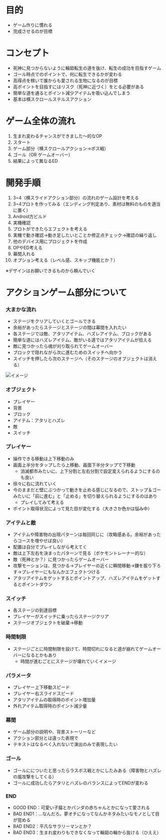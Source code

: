 # 目的
- ゲーム作りに慣れる
- 完成させるのが目標

# コンセプト
- 死神に見つからないように輪廻転生の道を抜け、転生の成功を目指すゲーム
- ゴール時点でのポイントで、何に転生できるかが変わる
- 高得点を稼いで誰からも愛される生物になるのが目標
- 高ポイントを目指すにはリスク（死神に近づく）をとる必要がある
- 簡単な道を通るとポイント減少アイテムを吸い込んでしまう
- 基本は横スクロールステルスアクション


# ゲーム全体の流れ

1. 生まれ変わるチャンスができました〜的なOP
2. スタート
3. ゲーム部分（横スクロールアクション→ボス戦）
4. ゴール（OR ゲームオーバー）
5. 結果によって異なるED

# 開発手順

1. 3~4（横スライドアクション部分）の流れのゲーム設計を考える
2. 3~4プロトを作ってみる（エンディング判定あり、素材は無料のものを適当に置く）
3. Android方ビルド
4. 実機確認
5. プロトができたらエフェクトを考える
6. 実機で動き確認→動き足したいとことか修正点チェック→確認の繰り返し
7. 他のデバイス用にプロジェクトを作成
8. OPやED考える
9. 幕間入れる
10. オプション考える（レベル感、スキップ機能とか？）

※デザインはお願いできるものから頼んでいく

# アクションゲーム部分について

### 大まかな流れ
- ステージをクリアしていくとゴールできる
- 余裕があったらステージとステージの間は幕間を入れたい
- 各ステージでは敵、アタリアイテム、ハズレアイテム、ブロックがある
- 簡単な道にはハズレアイテム、敵がいる道ではアタリアイテムが拾える
- 敵に見つかったら魂が刈り取られてゲームオーバー
- ブロックで隠れながら次に進むためのスイッチへ向かう
- スイッチを押したら次のステージへ（そのステージのオブジェクトは消える）

![イメージ](https://gyazo.com/0a91ad3a82f80b59c5ba5777e9f93696/thumb/1000)

### オブジェクト
- プレイヤー
- 背景
- ブロック
- アイテム：アタリとハズレ
- 敵
- スイッチ

### プレイヤー
- 操作できる移動は上下移動のみ
- 画面上半分をタップしたら上移動、画面下半分タップで下移動
  - 消滅都市みたいに、上下分割と左右分割で設定変えられるようにするのも良い
- 徐々に右に流れていく
- 今のままだと壁にぶつかって動きを止める感じになるので、ストップ＆ゴーみたいに「前に進む」と「止める」を切り替えられるようにするのはあり
  - プレイしてみて考える
- ポイント取得状況によって見た目が変化する（大きさか色かは悩み中）

### アイテムと敵
- アイテムや障害物の出現パターンは毎回同じに（攻略感ある。余裕があったらコースを増やせば良い）
- 配置は自分でプレイしながら考えてく
- 敵は上下左右を決まったパターンで見る（ポケモントレーナー的な）
- 敵（死神とか？）に見つかったらゲームオーバー
- 攻撃モーションは、見つかる→プレイヤーの近くに瞬間移動→鎌を振り下ろす→プレイヤーにもなんかエフェクトつける
- アタリアイテムをゲットするとポイントアップ、ハズレアイテムをゲットするとポイントダウン

### スイッチ
- 各ステージの到達目標
- プレイヤーがスイッチに乗ったらステージクリア
- ステージオブジェクトを破棄→移動

### 時間制限
- ステージごとに時間制限を設けて、時間切れになると道が崩れてゲームオーバーになるとかもあり
  - 時間が進むごとにステージが壊れていくイメージ

### パラメータ
- プレイヤー上下移動スピード
- プレイヤー右スライドスピード
- アタリアイテムの取得時のポイント増加量
- 外れアイテム取得時のポイント減少量

### 幕間
- ゲーム部分の説明や、背景ストーリーなど
- アクション部分とは違った表現で
- テキストはなるべく入れないで演出のみで表現したい

### ゴール
- ゴールにについたと思ったらラスボス戦とかにしたみある（障害物とハズレの嵐攻撃をしてくる）
- ゴールに成功したらアタリとハズレのバランスによってENDが変わる

### END
- GOOD END：可愛い子猫とかパンダの赤ちゃんとかになって愛される
- BAD END1：...なんだろ。夢オチになってなんかネタみたいなモノとして目が覚める
- BAD END2：平凡なサラリーマンとか？
- BAD END3：生まれ変わりもできなくなって輪廻の輪から抜ける（ひええ）